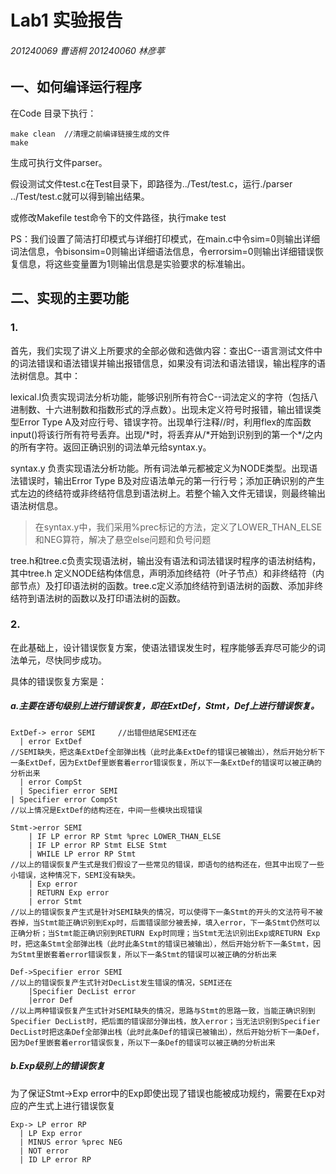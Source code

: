 # Lab1 实验报告

###### 201240069 曹语桐 	201240060 林彦葶

 

## 一、如何编译运行程序

在Code 目录下执行：

```
make clean	//清理之前编译链接生成的文件
make 
```

生成可执行文件parser。

假设测试文件test.c在Test目录下，即路径为../Test/test.c，运行./parser ../Test/test.c就可以得到输出结果。

 或修改Makefile test命令下的文件路径，执行make test

PS：我们设置了简洁打印模式与详细打印模式，在main.c中令sim=0则输出详细词法信息，令bisonsim=0则输出详细语法信息，令errorsim=0则输出详细错误恢复信息，将这些变量置为1则输出信息是实验要求的标准输出。

 

## 二、实现的主要功能

### 1.

首先，我们实现了讲义上所要求的全部必做和选做内容：查出C--语言测试文件中的词法错误和语法错误并输出报错信息，如果没有词法和语法错误，输出程序的语法树信息。其中：

lexical.l负责实现词法分析功能，能够识别所有符合C--词法定义的字符（包括八进制数、十六进制数和指数形式的浮点数）。出现未定义符号时报错，输出错误类型Error Type A及对应行号、错误字符。出现单行注释//时，利用flex的库函数input()将该行所有符号丢弃。出现/\*时，将丢弃从/\*开始到识别到的第一个\*/之内的所有字符。返回正确识别的词法单元给syntax.y。

syntax.y 负责实现语法分析功能。所有词法单元都被定义为NODE类型。出现语法错误时，输出Error Type B及对应语法单元的第一行行号；添加正确识别的产生式左边的终结符或非终结符信息到语法树上。若整个输入文件无错误，则最终输出语法树信息。

> 在syntax.y中，我们采用%prec标记的方法，定义了LOWER_THAN_ELSE和NEG算符，解决了悬空else问题和负号问题

tree.h和tree.c负责实现语法树，输出没有语法和词法错误时程序的语法树结构，其中tree.h 定义NODE结构体信息，声明添加终结符（叶子节点）和非终结符（内部节点）及打印语法树的函数。tree.c定义添加终结符到语法树的函数、添加非终结符到语法树的函数以及打印语法树的函数。



### 2.

在此基础上，设计错误恢复方案，使语法错误发生时，程序能够丢弃尽可能少的词法单元，尽快同步成功。

具体的错误恢复方案是：

##### a.主要在语句级别上进行错误恢复，即在ExtDef，Stmt，Def上进行错误恢复。



```
ExtDef-> error SEMI 	//出错但结尾SEMI还在	
  | error ExtDef  
//SEMI缺失，把这条ExtDef全部弹出栈（此时此条ExtDef的错误已被输出），然后开始分析下一条ExtDef，因为ExtDef里嵌套着error错误恢复，所以下一条ExtDef的错误可以被正确的分析出来
  | error CompSt 
  | Specifier error SEMI 
| Specifier error CompSt
//以上情况是ExtDef的结构还在，中间一些模块出现错误
```

```
Stmt->error SEMI                    
    | IF LP error RP Stmt %prec LOWER_THAN_ELSE
    | IF LP error RP Stmt ELSE Stmt 
	| WHILE LP error RP Stmt   
//以上的错误恢复产生式是我们假设了一些常见的错误，即语句的结构还在，但其中出现了一些小错误，这种情况下，SEMI没有缺失。
	| Exp error
	| RETURN Exp error
	| error Stmt
//以上的错误恢复产生式是针对SEMI缺失的情况，可以使得下一条Stmt的开头的文法符号不被吞掉，当Stmt能正确识别到Exp时，后面错误部分被丢掉，填入error，下一条Stmt仍然可以正确分析；当Stmt能正确识别到RETURN Exp时同理；当Stmt无法识别出Exp或RETURN Exp时，把这条Stmt全部弹出栈（此时此条Stmt的错误已被输出），然后开始分析下一条Stmt，因为Stmt里嵌套着error错误恢复，所以下一条Stmt的错误可以被正确的分析出来
```

```
Def->Specifier error SEMI 
//以上的错误恢复产生式针对DecList发生错误的情况，SEMI还在
	|Specifier DecList error 
	|error Def
//以上两种错误恢复产生式针对SEMI缺失的情况，思路与Stmt的思路一致，当能正确识别到Specifier DecList时，把后面的错误部分弹出栈，放入error；当无法识别到Specifier DecList时把这条Def全部弹出栈（此时此条Def的错误已被输出），然后开始分析下一条Def，因为Def里嵌套着error错误恢复，所以下一条Def的错误可以被正确的分析出来
```



##### b.Exp级别上的错误恢复

为了保证Stmt->Exp error中的Exp即使出现了错误也能被成功规约，需要在Exp对应的产生式上进行错误恢复

```
Exp-> LP error RP 
  | LP Exp error   
  | MINUS error %prec NEG       
  | NOT error  
  | ID LP error RP  
```

